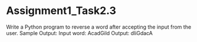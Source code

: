 # Assignment1_Task2.3
Write a Python program to reverse a word after accepting the input from the user. Sample Output: Input word: AcadGild Output: dliGdacA
